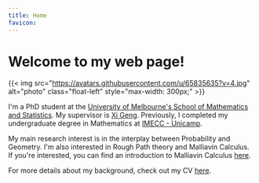 ```yaml
---
title: Home
favicon:
---
```


# Welcome to my web page!

{{< img src="https://avatars.githubusercontent.com/u/65835635?v=4.jpg"
        alt="photo"
        class="float-left"
        style="max-width: 300px;" >}}

I'm a PhD student at the [University of Melbourne's School of Mathematics and Statistics](https://ms.unimelb.edu.au/). My supervisor is [Xi Geng](https://researchers.ms.unimelb.edu.au/~xgge@unimelb/). Previously, I completed my undergraduate degree in Mathematics at [IMECC - Unicamp](https://www.ime.unicamp.br/).

My main research interest is in the interplay between Probability and Geometry. I'm also interested in Rough Path theory and Malliavin Calculus. If you're interested, you can find an introduction to Malliavin Calculus [here](https://github.com/adairneto/Malliavin-Calculus/blob/main/seminario.pdf).

For more details about my background, check out my CV [here](https://github.com/adairneto/CV/blob/main/CV.pdf).
